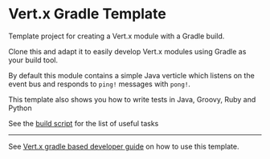 # Vert.x Gradle Template

Template project for creating a Vert.x module with a Gradle build.

Clone this and adapt it to easily develop Vert.x modules using Gradle as your build tool.

By default this module contains a simple Java verticle which listens on the event bus and responds to `ping!`
messages with `pong!`.

This template also shows you how to write tests in Java, Groovy, Ruby and Python

See the [build script](build.gradle) for the list of useful tasks

---
See [Vert.x gradle based developer guide](http://vertx.io/gradle_dev.html) on how to use this template.

